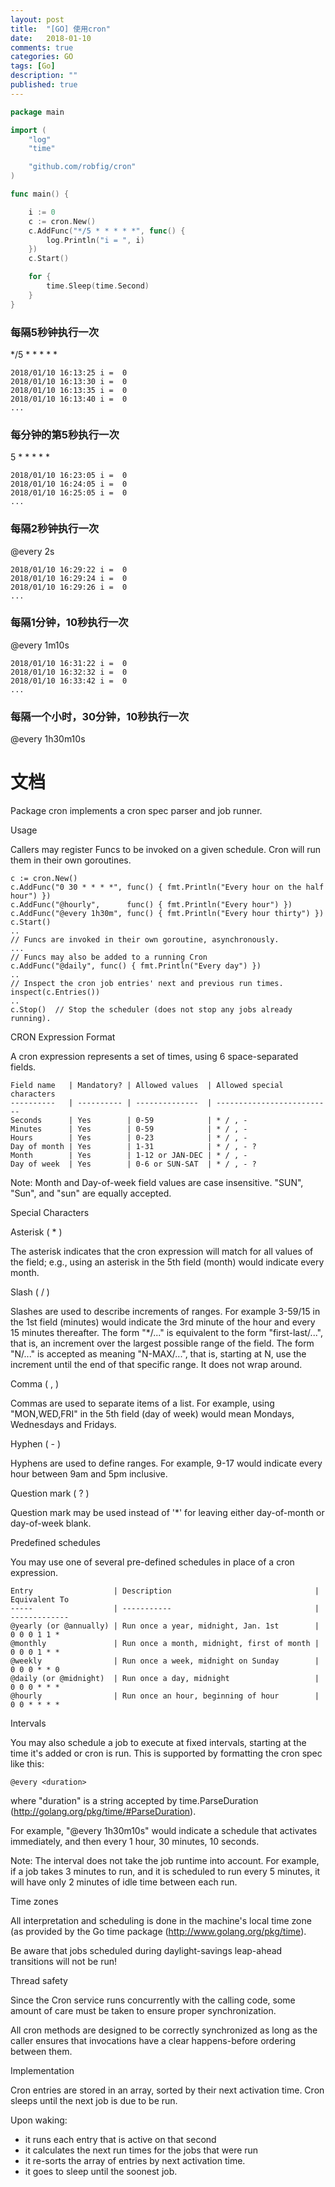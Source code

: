 ```yaml
---
layout: post
title:  "[GO] 使用cron"
date:   2018-01-10
comments: true
categories: GO
tags: [Go]
description: ""
published: true
---
```


```go
package main

import (
	"log"
	"time"

	"github.com/robfig/cron"
)

func main() {

	i := 0
	c := cron.New()
	c.AddFunc("*/5 * * * * *", func() {
		log.Println("i = ", i)
	})
	c.Start()

	for {
		time.Sleep(time.Second)
	}
}
```


### 每隔5秒钟执行一次
*/5 * * * * *

```
2018/01/10 16:13:25 i =  0
2018/01/10 16:13:30 i =  0
2018/01/10 16:13:35 i =  0
2018/01/10 16:13:40 i =  0
...
```

### 每分钟的第5秒执行一次
5 * * * * *

```
2018/01/10 16:23:05 i =  0
2018/01/10 16:24:05 i =  0
2018/01/10 16:25:05 i =  0
...
```

### 每隔2秒钟执行一次
@every 2s

```
2018/01/10 16:29:22 i =  0
2018/01/10 16:29:24 i =  0
2018/01/10 16:29:26 i =  0
...
```

### 每隔1分钟，10秒执行一次
@every 1m10s

```
2018/01/10 16:31:22 i =  0
2018/01/10 16:32:32 i =  0
2018/01/10 16:33:42 i =  0
...
```

### 每隔一个小时，30分钟，10秒执行一次
@every 1h30m10s




# 文档

Package cron implements a cron spec parser and job runner.

Usage

Callers may register Funcs to be invoked on a given schedule.  Cron will run
them in their own goroutines.

	c := cron.New()
	c.AddFunc("0 30 * * * *", func() { fmt.Println("Every hour on the half hour") })
	c.AddFunc("@hourly",      func() { fmt.Println("Every hour") })
	c.AddFunc("@every 1h30m", func() { fmt.Println("Every hour thirty") })
	c.Start()
	..
	// Funcs are invoked in their own goroutine, asynchronously.
	...
	// Funcs may also be added to a running Cron
	c.AddFunc("@daily", func() { fmt.Println("Every day") })
	..
	// Inspect the cron job entries' next and previous run times.
	inspect(c.Entries())
	..
	c.Stop()  // Stop the scheduler (does not stop any jobs already running).

CRON Expression Format

A cron expression represents a set of times, using 6 space-separated fields.

	Field name   | Mandatory? | Allowed values  | Allowed special characters
	----------   | ---------- | --------------  | --------------------------
	Seconds      | Yes        | 0-59            | * / , -
	Minutes      | Yes        | 0-59            | * / , -
	Hours        | Yes        | 0-23            | * / , -
	Day of month | Yes        | 1-31            | * / , - ?
	Month        | Yes        | 1-12 or JAN-DEC | * / , -
	Day of week  | Yes        | 0-6 or SUN-SAT  | * / , - ?

Note: Month and Day-of-week field values are case insensitive.  "SUN", "Sun",
and "sun" are equally accepted.

Special Characters

Asterisk ( * )

The asterisk indicates that the cron expression will match for all values of the
field; e.g., using an asterisk in the 5th field (month) would indicate every
month.

Slash ( / )

Slashes are used to describe increments of ranges. For example 3-59/15 in the
1st field (minutes) would indicate the 3rd minute of the hour and every 15
minutes thereafter. The form "*\/..." is equivalent to the form "first-last/...",
that is, an increment over the largest possible range of the field.  The form
"N/..." is accepted as meaning "N-MAX/...", that is, starting at N, use the
increment until the end of that specific range.  It does not wrap around.

Comma ( , )

Commas are used to separate items of a list. For example, using "MON,WED,FRI" in
the 5th field (day of week) would mean Mondays, Wednesdays and Fridays.

Hyphen ( - )

Hyphens are used to define ranges. For example, 9-17 would indicate every
hour between 9am and 5pm inclusive.

Question mark ( ? )

Question mark may be used instead of '*' for leaving either day-of-month or
day-of-week blank.

Predefined schedules

You may use one of several pre-defined schedules in place of a cron expression.

	Entry                  | Description                                | Equivalent To
	-----                  | -----------                                | -------------
	@yearly (or @annually) | Run once a year, midnight, Jan. 1st        | 0 0 0 1 1 *
	@monthly               | Run once a month, midnight, first of month | 0 0 0 1 * *
	@weekly                | Run once a week, midnight on Sunday        | 0 0 0 * * 0
	@daily (or @midnight)  | Run once a day, midnight                   | 0 0 0 * * *
	@hourly                | Run once an hour, beginning of hour        | 0 0 * * * *

Intervals

You may also schedule a job to execute at fixed intervals, starting at the time it's added
or cron is run. This is supported by formatting the cron spec like this:

    @every <duration>

where "duration" is a string accepted by time.ParseDuration
(http://golang.org/pkg/time/#ParseDuration).

For example, "@every 1h30m10s" would indicate a schedule that activates immediately,
and then every 1 hour, 30 minutes, 10 seconds.

Note: The interval does not take the job runtime into account.  For example,
if a job takes 3 minutes to run, and it is scheduled to run every 5 minutes,
it will have only 2 minutes of idle time between each run.

Time zones

All interpretation and scheduling is done in the machine's local time zone (as
provided by the Go time package (http://www.golang.org/pkg/time).

Be aware that jobs scheduled during daylight-savings leap-ahead transitions will
not be run!

Thread safety

Since the Cron service runs concurrently with the calling code, some amount of
care must be taken to ensure proper synchronization.

All cron methods are designed to be correctly synchronized as long as the caller
ensures that invocations have a clear happens-before ordering between them.

Implementation

Cron entries are stored in an array, sorted by their next activation time.  Cron
sleeps until the next job is due to be run.

Upon waking:
 - it runs each entry that is active on that second
 - it calculates the next run times for the jobs that were run
 - it re-sorts the array of entries by next activation time.
 - it goes to sleep until the soonest job.
